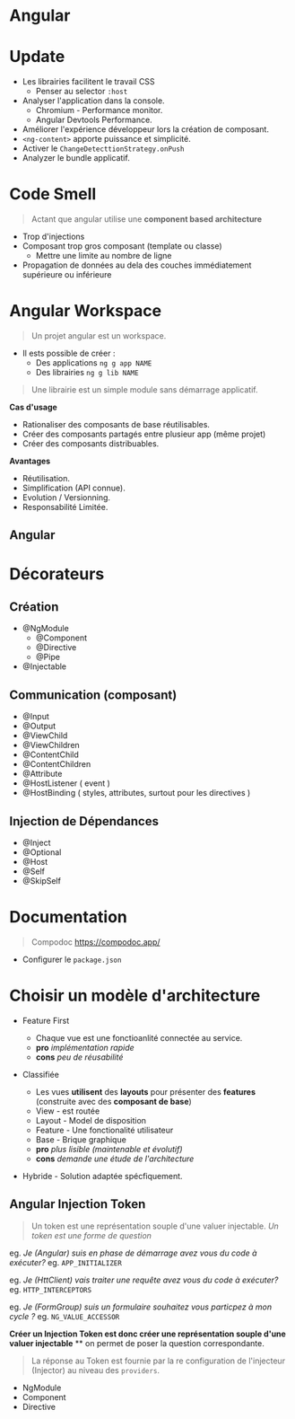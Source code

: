 # Angular


# Update

* Les librairies facilitent le travail CSS
    * Penser au selector `:host`
* Analyser l'application dans la console.
    * Chromium  - Performance monitor.
    * Angular Devtools Performance.
* Améliorer l'expérience développeur lors la création de composant.
* `<ng-content>` apporte puissance et simplicité.
* Activer le `ChangeDetecttionStrategy.onPush`
* Analyzer le bundle applicatif.


# Code Smell

> Actant que angular utilise une **component based architecture**
* Trop d'injections
* Composant trop gros composant (template ou classe)
     * Mettre une limite au nombre de ligne
* Propagation de données au dela des couches immédiatement supérieure ou inférieure

# Angular Workspace

> Un projet angular est un workspace.

* Il ests possible de créer :
    * Des applications `ng g app NAME`
    * Des librairies  `ng g lib NAME`


> Une librairie est un simple module sans démarrage applicatif.

**Cas d'usage**
* Rationaliser des composants de base réutilisables.
* Créer des composants partagés entre plusieur app (même projet)
* Créer des composants distribuables.

**Avantages**
* Réutilisation.
* Simplification (API connue).
* Evolution / Versionning.
* Responsabilité Limitée.

## Angular 

# Décorateurs

## Création

* @NgModule
    * @Component
    * @Directive
    * @Pipe
* @Injectable

## Communication (composant)

* @Input
* @Output
* @ViewChild
* @ViewChildren
* @ContentChild
* @ContentChildren
* @Attribute
* @HostListener ( event )
* @HostBinding ( styles, attributes, surtout pour les directives )

## Injection de Dépendances

* @Inject
* @Optional
* @Host
* @Self
* @SkipSelf

# Documentation

> Compodoc https://compodoc.app/
* Configurer le `package.json`

# Choisir un modèle d'architecture

* Feature First
     * Chaque vue est une fonctioanlité connectée au service.
     * **pro** *implémentation rapide*
     * **cons** *peu de réusabilité*

* Classifiée
    * Les vues **utilisent** des **layouts** pour présenter des **features** (construite avec des **composant de base**)
    * View - est routée
    * Layout - Model de disposition
    * Feature - Une fonctionalité utilisateur
    * Base - Brique graphique
    * **pro** *plus lisible (maintenable et évolutif)*
    * **cons** *demande une étude de l'architecture*

* Hybride - Solution adaptée spécfiquement.

## Angular Injection Token

> Un token est une représentation souple d'une valuer injectable.
> *Un token est une forme de question*

eg. *Je (Angular) suis en phase de démarrage avez vous du code à exécuter?*
eg. `APP_INITIALIZER`

eg. *Je (HttClient) vais traiter une requête avez vous du code à exécuter?*
eg. `HTTP_INTERCEPTORS`

eg. *Je (FormGroup) suis un formulaire souhaitez vous particpez à mon cycle ?*
eg. `NG_VALUE_ACCESSOR`

**Créer un Injection Token est donc créer une représentation souple d'une valuer injectable**
** on permet de poser la question correspondante.

> La réponse au Token est fournie par la re configuration de l'injecteur (Injector) au niveau des `providers`.
* NgModule
* Component
* Directive